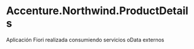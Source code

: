 # Accenture.Northwind.ProductDetails
Aplicación Fiori realizada consumiendo servicios oData externos
